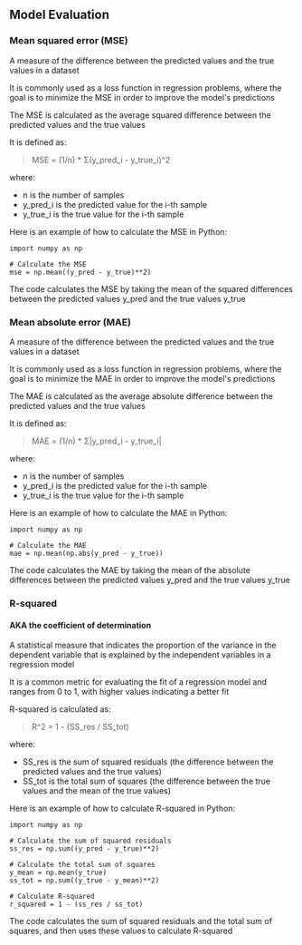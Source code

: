 ## Model Evaluation

### Mean squared error (MSE)
A measure of the difference between the predicted values and 
the true values in a dataset

It is commonly used as a loss function in regression problems, where the goal is to 
minimize the MSE in order to improve the model's predictions

The MSE is calculated as the average squared difference between the predicted values and the true values

It is defined as:

>MSE = (1/n) * Σ(y_pred_i - y_true_i)^2

where:
- n is the number of samples 
- y_pred_i is the predicted value for the i-th sample
- y_true_i is the true value for the i-th sample

Here is an example of how to calculate the MSE in Python:
```
import numpy as np

# Calculate the MSE
mse = np.mean((y_pred - y_true)**2)
```
The code calculates the MSE by taking the mean of the squared differences between 
the predicted values y_pred and the true values y_true

### Mean absolute error (MAE) 
A measure of the difference between the predicted values and the true values in a dataset 

It is commonly used as a loss function in regression problems, where the goal is to minimize 
the MAE in order to improve the model's predictions

The MAE is calculated as the average absolute difference between the predicted values and 
the true values

It is defined as:

>MAE = (1/n) * Σ|y_pred_i - y_true_i|

where: 
- n is the number of samples
- y_pred_i is the predicted value for the i-th sample 
- y_true_i is the true value for the i-th sample

Here is an example of how to calculate the MAE in Python:
```
import numpy as np

# Calculate the MAE
mae = np.mean(np.abs(y_pred - y_true))
```
The code calculates the MAE by taking the mean of the absolute differences between the 
predicted values y_pred and the true values y_true

### R-squared
#### AKA the coefficient of determination

A statistical measure that indicates the proportion of the variance in the dependent variable 
that is explained by the independent variables in a regression model

It is a common metric for evaluating the fit of a regression model and ranges from 0 to 1, 
with higher values indicating a better fit

R-squared is calculated as:

>R^2 = 1 - (SS_res / SS_tot)

where: 
- SS_res is the sum of squared residuals (the difference between the predicted values and the true values) 
- SS_tot is the total sum of squares (the difference between the true values and the mean of the true values)

Here is an example of how to calculate R-squared in Python:
```
import numpy as np

# Calculate the sum of squared residuals
ss_res = np.sum((y_pred - y_true)**2)

# Calculate the total sum of squares
y_mean = np.mean(y_true)
ss_tot = np.sum((y_true - y_mean)**2)

# Calculate R-squared
r_squared = 1 - (ss_res / ss_tot)
```
The code calculates the sum of squared residuals and the total sum of squares, and 
then uses these values to calculate R-squared





